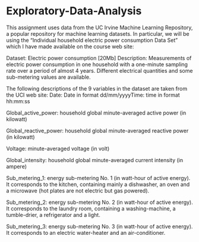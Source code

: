 # Exploratory-Data-Analysis

This assignment uses data from the UC Irvine Machine Learning Repository, a popular repository for machine learning datasets. In particular, we will be using the “Individual household electric power consumption Data Set” which I have made available on the course web site:


Dataset: Electric power consumption [20Mb]
Description: Measurements of electric power consumption in one household with a one-minute sampling rate over a period of almost 4 years. Different electrical quantities and some sub-metering values are available.

The following descriptions of the 9 variables in the dataset are taken from the UCI web site:
Date: Date in format dd/mm/yyyyTime: time in format hh:mm:ss


Global_active_power: household global minute-averaged active power (in kilowatt)


Global_reactive_power: household global minute-averaged reactive power (in kilowatt)


Voltage: minute-averaged voltage (in volt)


Global_intensity: household global minute-averaged current intensity (in ampere)


Sub_metering_1: energy sub-metering No. 1 (in watt-hour of active energy). It corresponds to the kitchen, containing mainly a dishwasher, an oven and a microwave (hot plates are not electric but gas powered).


Sub_metering_2: energy sub-metering No. 2 (in watt-hour of active energy). It corresponds to the laundry room, containing a washing-machine, a tumble-drier, a refrigerator and a light.


Sub_metering_3: energy sub-metering No. 3 (in watt-hour of active energy). It corresponds to an electric water-heater and an air-conditioner.
